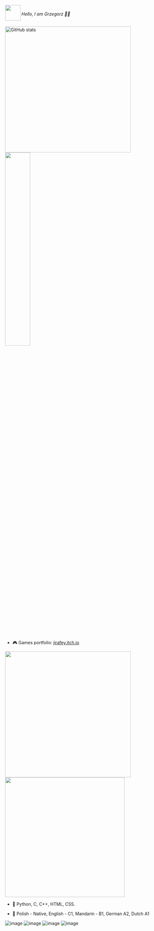 
<img src="https://media1.giphy.com/media/OfgFXNVi8gnEXvbske/giphy.gif" height="50" align="left"/>

###### Hello, I am Grzegorz 👋🏻 

<img alt="GitHub stats" src="https://github-readme-stats.vercel.app/api?username=Jirafey&bg_color=80,f0cd7b,f1ce7d,f5e58d,f4e892,81613a,f2cf7b&title_color=4B311A&text_color=000&count_private=true&hide_border=true" width="407" align="left">
<img src="https://github-readme-stats.vercel.app/api/top-langs/?username=Jirafey&layout=compact&bg_color=20,f4e892,f1ce7d,f5e58d,f0cd7b,f0cd7b&title_color=4B311A&text_color=000&count_private=true&hide_border=true"count_private=true&theme=deafult" style="width: 40%; max-width: 40%; min-width: 40%;"></a> <br>

                                                                                                                                         
- 🎮 Games portfolio: [jirafey.itch.io](https://jirafey.itch.io/)
<img src="https://user-images.githubusercontent.com/97115044/211225862-ca5d3ff0-3309-4d28-8d0a-37a4f82c02c8.png" width = "407" align="left" >
<img src ="https://user-images.githubusercontent.com/97115044/211226136-ad454810-2a24-426a-b924-2a4dd61c1e99.png" width = "387" >
<br>
                                                                                                                               
- 💛 Python, C, C++, HTML, CSS.
                                                                                                                               
- 💬 Polish - Native, English - C1, Mandarin - B1, German A2, Dutch A1

  
![image](https://user-images.githubusercontent.com/97115044/211226106-f5a5bb21-87f4-44f4-8c18-0160dbe98b2e.png)
![image](https://user-images.githubusercontent.com/97115044/211226136-ad454810-2a24-426a-b924-2a4dd61c1e99.png)
![image](https://user-images.githubusercontent.com/97115044/211226160-781c2698-5f7c-470b-8296-a9f632af0e1f.png)
![image](https://user-images.githubusercontent.com/97115044/211226173-e6833289-eabf-453a-bd4f-c6f8f131302d.png)

